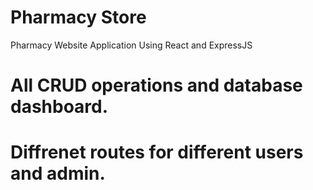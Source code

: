 # Pharmacy Store
Pharmacy Website Application Using React and ExpressJS 
# All CRUD operations and database dashboard.
# Diffrenet routes for different users and admin.
